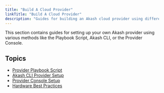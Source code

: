 ```yaml
---
title: "Build A Cloud Provider"
linkTitle: "Build A Cloud Provider"
description: "Guides for building an Akash cloud provider using different methods."
---
```


This section contains guides for setting up your own Akash provider using various methods like the Playbook Script, Akash CLI, or the Provider Console.

## Topics

- [Provider Playbook Script](/docs/providers/build-a-cloud-provider/provider-playbook-script/)
- [Akash CLI Provider Setup](/docs/providers/build-a-cloud-provider/akash-cli/)
- [Provider Console Setup](/docs/providers/build-a-cloud-provider/provider-console/)
- [Hardware Best Practices](/docs/providers/build-a-cloud-provider/hardware-best-practices/) 